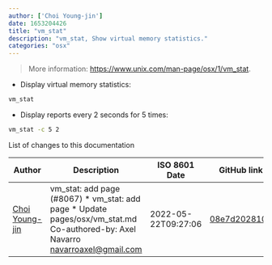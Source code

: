 ```yaml
---
author: ['Choi Young-jin']
date: 1653204426
title: "vm_stat"
description: "vm_stat, Show virtual memory statistics."
categories: "osx"
---
```

> More information: <https://www.unix.com/man-page/osx/1/vm_stat>.

- Display virtual memory statistics:

```bash
vm_stat
```

- Display reports every 2 seconds for 5 times:

```bash
vm_stat -c 5 2
```
List of changes to this documentation


Author | Description | ISO 8601 Date | GitHub link
------|-----|-----|-----
[Choi Young-jin](mailto:amateur.toss@gmail.com) | vm_stat: add page (#8067) * vm_stat: add page * Update pages/osx/vm_stat.md Co-authored-by: Axel Navarro <navarroaxel@gmail.com> | 2022-05-22T09:27:06 | [08e7d2028101](https://github.com/tldr-pages/tldr/commit/08e7d20281014f201ca13afc77c377cb1453c326)

